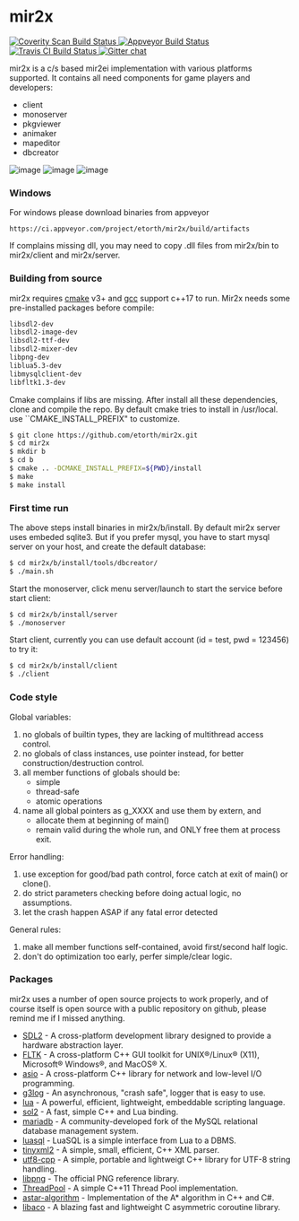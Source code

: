 # mir2x

<a href="https://scan.coverity.com/projects/etorth-mir2x">
  <img alt="Coverity Scan Build Status"
       src="https://scan.coverity.com/projects/9270/badge.svg"/>
</a>
<a href="https://ci.appveyor.com/project/etorth/mir2x">
  <img alt="Appveyor Build Status"
       src="https://ci.appveyor.com/api/projects/status/github/etorth/mir2x?svg=true"/>
</a>
<a href="https://travis-ci.org/github/etorth/mir2x">
  <img alt="Travis CI Build Status"
       src="https://travis-ci.org/etorth/mir2x.svg?branch=master"/>
</a>
<a href="https://gitter.im/mir2x/community?utm_source=share-link&utm_medium=link&utm_campaign=share-link">
  <img alt="Gitter chat"
       src="https://badges.gitter.im/org.png"/>
</a>

mir2x is a c/s based mir2ei implementation with various platforms supported. It contains all need components for game players and developers:

  - client
  - monoserver
  - pkgviewer
  - animaker
  - mapeditor
  - dbcreator

![image](https://github.com/etorth/mir2x/raw/master/readme/screencapture.gif)
![image](https://github.com/etorth/mir2x/raw/master/readme/screencapture2.gif)
![image](https://github.com/etorth/mir2x/raw/master/readme/mapeditor.png)

### Windows

For windows please download binaries from appveyor
```
https://ci.appveyor.com/project/etorth/mir2x/build/artifacts
```
If complains missing dll, you may need to copy .dll files from mir2x/bin to mir2x/client and mir2x/server.

### Building from source

mir2x requires [cmake](https://cmake.org/) v3+ and [gcc](https://gcc.gnu.org/) support c++17 to run. Mir2x needs some pre-installed packages before compile:

```sh
libsdl2-dev
libsdl2-image-dev
libsdl2-ttf-dev
libsdl2-mixer-dev
libpng-dev
liblua5.3-dev
libmysqlclient-dev
libfltk1.3-dev
```

Cmake complains if libs are missing. After install all these dependencies, clone and compile the repo. By default cmake tries to install in /usr/local. use ``CMAKE_INSTALL_PREFIX" to customize.

```sh
$ git clone https://github.com/etorth/mir2x.git
$ cd mir2x
$ mkdir b
$ cd b
$ cmake .. -DCMAKE_INSTALL_PREFIX=${PWD}/install
$ make
$ make install
```
### First time run
The above steps install binaries in mir2x/b/install. By default mir2x server uses embeded sqlite3. But if you prefer mysql, you have to start mysql server on your host, and create the default database:

```sh
$ cd mir2x/b/install/tools/dbcreator/
$ ./main.sh
```

Start the monoserver, click menu server/launch to start the service before start client:

```sh
$ cd mir2x/b/install/server
$ ./monoserver
```

Start client, currently you can use default account (id = test, pwd = 123456) to try it:

```sh
$ cd mir2x/b/install/client
$ ./client
```

### Code style

Global variables:

1. no globals of builtin types, they are lacking of multithread access control.
2. no globals of class instances, use pointer instead, for better construction/destruction control.
3. all member functions of globals should be:
    - simple
    - thread-safe
    - atomic operations
4. name all global pointers as g_XXXX and use them by extern, and
    - allocate them at beginning of main()
    - remain valid during the whole run, and ONLY free them at process exit.

Error handling:
1. use exception for good/bad path control, force catch at exit of main() or clone().
2. do strict parameters checking before doing actual logic, no assumptions.
3. let the crash happen ASAP if any fatal error detected

General rules:
1. make all member functions self-contained, avoid first/second half logic.
2. don't do optimization too early, perfer simple/clear logic.

### Packages

mir2x uses a number of open source projects to work properly, and of course itself is open source with a public repository on github, please remind me if I missed anything.

* [SDL2](https://www.libsdl.org/) - A cross-platform development library designed to provide a hardware abstraction layer.
* [FLTK](http://www.fltk.org) - A cross-platform C++ GUI toolkit for UNIX®/Linux® (X11), Microsoft® Windows®, and MacOS® X.
* [asio](http://www.think-async.com/) - A cross-platform C++ library for network and low-level I/O programming.
* [g3log](https://github.com/KjellKod/g3log) - An asynchronous, "crash safe", logger that is easy to use.
* [lua](https://www.lua.org/) - A powerful, efficient, lightweight, embeddable scripting language.
* [sol2](https://github.com/ThePhD/sol2) - A fast, simple C++ and Lua binding.
* [mariadb](https://mariadb.org/) - A community-developed fork of the MySQL relational database management system.
* [luasql](https://keplerproject.github.io/luasql/) - LuaSQL is a simple interface from Lua to a DBMS.
* [tinyxml2](http://www.grinninglizard.com/tinyxml2/) - A simple, small, efficient, C++ XML parser.
* [utf8-cpp](http://utfcpp.sourceforge.net/) - A simple, portable and lightweigt C++ library for UTF-8 string handling.
* [libpng](http://www.libpng.org/pub/png/libpng.html) - The official PNG reference library.
* [ThreadPool](https://github.com/progschj/ThreadPool) - A simple C++11 Thread Pool implementation.
* [astar-algorithm](https://github.com/justinhj/astar-algorithm-cpp) - Implementation of the A* algorithm in C++ and C#.
* [libaco](https://github.com/hnes/libaco) - A blazing fast and lightweight C asymmetric coroutine library.
